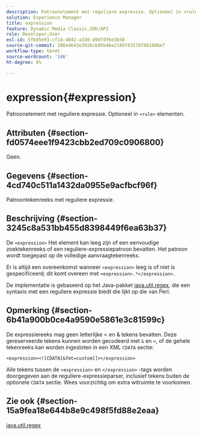 ```yaml
---
description: Patroonelement met reguliere expressie. Optioneel in <rule> elementen.
solution: Experience Manager
title: expression
feature: Dynamic Media Classic,SDK/API
role: Developer,User
exl-id: 5fb95e93-cf14-4042-a338-d9d7df6e3b58
source-git-commit: 206e4643e3926cb85b4be2189743578f88180be7
workflow-type: tm+mt
source-wordcount: '146'
ht-degree: 0%

---
```


# expression{#expression}

Patroonelement met reguliere expressie. Optioneel in `<rule>` elementen.

## Attributen {#section-fd0574eee1f9423cbb2ed709c0906800}

Geen.

## Gegevens {#section-4cd740c511a1432da0955e9acfbcf96f}

Patroontekenreeks met reguliere expressie.

## Beschrijving {#section-3245c8a531bb455d8398449f6ea63b37}

De `<expression>` Het element kan leeg zijn of een eenvoudige zoektekenreeks of een reguliere-expressiepatroon bevatten. Het patroon wordt toegepast op de volledige aanvraagtekenreeks.

Er is altijd een overeenkomst wanneer `<expression>` leeg is of niet is gespecificeerd; dit komt overeen met `<expression>.*</expression>`.

De implementatie is gebaseerd op het Java-pakket [java.util.regex](../../../../../ir-api/material-cat/image-rendering-api-ref/c-ir-material-catalog/c-ir-rule-set-reference/r-ir-expression.md#reference-49867deecb58412bbdc2ced564bbea3e), die een syntaxis met een reguliere expressie biedt die lijkt op die van Perl.

## Opmerking {#section-6b41a900b0ce4a9590e5861e3c81599c}

De expressiereeks mag geen letterlijke &lt; en &amp; tekens bevatten. Deze gereserveerde tekens kunnen worden gecodeerd met `&` en `<`, of de gehele tekenreeks kan worden ingesloten in een XML `CDATA` sectie:

`<expression><![CDATA[&fmt=custom]]></expression>`

Alle tekens tussen de `<expression>` en `</expression>` -tags worden doorgegeven aan de reguliere-expressieparser, inclusief tekens buiten de optionele `CDATA` sectie. Wees voorzichtig om extra witruimte te voorkomen.

## Zie ook {#section-15a9fea18e644b8e9c498f5fd88e2eaa}

[java.util.regex](https://www2.cs.duke.edu/csed/java/jdk1.4.2/docs/api/)
